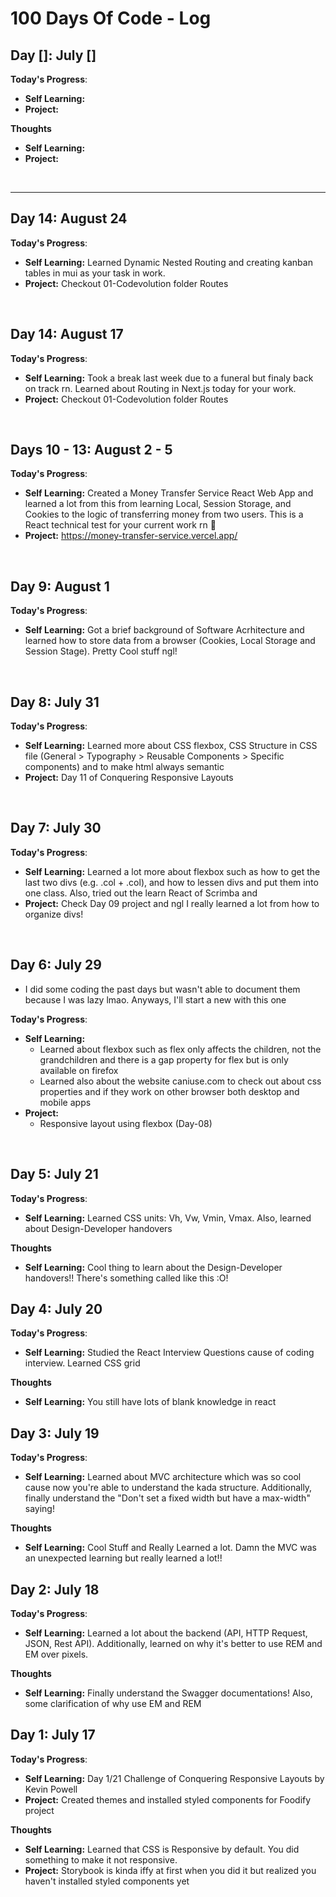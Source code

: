 # 100 Days Of Code - Log

## Day []: July []

**Today's Progress**: <br/>

- **Self Learning:**
- **Project:**

**Thoughts** <br/>

- **Self Learning:**
- **Project:**

 <br/>

 <hr>

 ## Day 14: August 24

**Today's Progress**: <br/>

- **Self Learning:** Learned Dynamic Nested Routing and creating kanban tables in mui as your task in work.
- **Project:** Checkout 01-Codevolution folder Routes 


 <br/>

 ## Day 14: August 17

**Today's Progress**: <br/>

- **Self Learning:** Took a break last week due to a funeral but finaly back on track rn. Learned about Routing in Next.js today for your work.
- **Project:** Checkout 01-Codevolution folder Routes 


 <br/>

 ## Days 10 - 13: August 2 - 5

**Today's Progress**: <br/>

- **Self Learning:** Created a Money Transfer Service React Web App and learned a lot from this from learning Local, Session Storage, and Cookies to the logic of transferring money from two users. This is a React technical test for your current work rn 🥳
- **Project:** https://money-transfer-service.vercel.app/


 <br/>


## Day 9: August 1

**Today's Progress**: <br/>

- **Self Learning:** Got a brief background of Software Acrhitecture and learned how to store data from a browser (Cookies, Local Storage and Session Stage). Pretty Cool stuff ngl!

 <br/>

## Day 8: July 31

**Today's Progress**: <br/>

- **Self Learning:** Learned more about CSS flexbox, CSS Structure in CSS file (General > Typography > Reusable Components > Specific components) and to make html always semantic
- **Project:** Day 11 of Conquering Responsive Layouts

 <br/>

## Day 7: July 30

**Today's Progress**: <br/>

- **Self Learning:** Learned a lot more about flexbox such as how to get the last two divs (e.g. .col + .col), and how to lessen divs and put them into one class. Also, tried out the learn React of Scrimba and
- **Project:** Check Day 09 project and ngl I really learned a lot from how to organize divs!

 <br/>

## Day 6: July 29

- I did some coding the past days but wasn't able to document them because I was lazy lmao. Anyways, I'll start a new with this one

**Today's Progress**: <br/>

- **Self Learning:**
  - Learned about flexbox such as flex only affects the children, not the grandchildren and there is a gap property for flex but is only available on firefox
  - Learned also about the website caniuse.com to check out about css properties and if they work on other browser both desktop and mobile apps
- **Project:**
  - Responsive layout using flexbox (Day-08)

 <br/>

## Day 5: July 21

**Today's Progress**: <br/>

- **Self Learning:** Learned CSS units: Vh, Vw, Vmin, Vmax. Also, learned about Design-Developer handovers

**Thoughts** <br/>

- **Self Learning:** Cool thing to learn about the Design-Developer handovers!! There's something called like this :O!
  <br/>

## Day 4: July 20

**Today's Progress**: <br/>

- **Self Learning:** Studied the React Interview Questions cause of coding interview. Learned CSS grid

**Thoughts** <br/>

- **Self Learning:** You still have lots of blank knowledge in react
  <br/>

## Day 3: July 19

**Today's Progress**: <br/>

- **Self Learning:** Learned about MVC architecture which was so cool cause now you're able to understand the kada structure. Additionally, finally understand the "Don't set a fixed width but have a max-width" saying!

**Thoughts** <br/>

- **Self Learning:** Cool Stuff and Really Learned a lot. Damn the MVC was an unexpected learning but really learned a lot!!
  <br/>

## Day 2: July 18

**Today's Progress**: <br/>

- **Self Learning:** Learned a lot about the backend (API, HTTP Request, JSON, Rest API). Additionally, learned on why it's better to use REM and EM over pixels.

**Thoughts** <br/>

- **Self Learning:** Finally understand the Swagger documentations! Also, some clarification of why use EM and REM
  <br/>

## Day 1: July 17

**Today's Progress**: <br/>

- **Self Learning:** Day 1/21 Challenge of Conquering Responsive Layouts by Kevin Powell
- **Project:** Created themes and installed styled components for Foodify project

**Thoughts** <br/>

- **Self Learning:** Learned that CSS is Responsive by default. You did something to make it not responsive.
- **Project:** Storybook is kinda iffy at first when you did it but realized you haven't installed styled components yet
